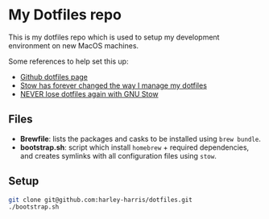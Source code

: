 # My Dotfiles repo

This is my dotfiles repo which is used to setup my development environment on new MacOS machines.

Some references to help set this up:
- [Github dotfiles page](https://dotfiles.github.io/)
- [Stow has forever changed the way I manage my dotfiles](https://www.youtube.com/watch?v=y6XCebnB9gs)
- [NEVER lose dotfiles again with GNU Stow](https://www.youtube.com/watch?v=NoFiYOqnC4o&pp=ygUTbmV2ZXIgbG9zZSBkb3RmaWxlcw%3D%3D)

## Files

- **Brewfile**: lists the packages and casks to be installed using `brew bundle`.
- **bootstrap.sh**: script which install `homebrew` + required dependencies, and creates symlinks with all configuration files using `stow`.

## Setup

```sh
git clone git@github.com:harley-harris/dotfiles.git
./bootstrap.sh
```
